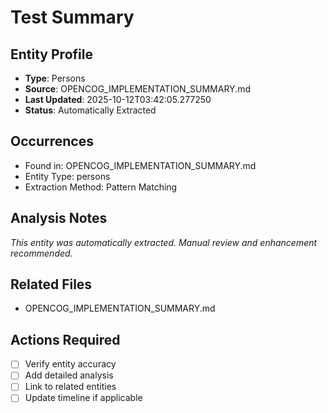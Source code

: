 # Test Summary

## Entity Profile
- **Type**: Persons
- **Source**: OPENCOG_IMPLEMENTATION_SUMMARY.md
- **Last Updated**: 2025-10-12T03:42:05.277250
- **Status**: Automatically Extracted

## Occurrences
- Found in: OPENCOG_IMPLEMENTATION_SUMMARY.md
- Entity Type: persons
- Extraction Method: Pattern Matching

## Analysis Notes
*This entity was automatically extracted. Manual review and enhancement recommended.*

## Related Files
- OPENCOG_IMPLEMENTATION_SUMMARY.md

## Actions Required
- [ ] Verify entity accuracy
- [ ] Add detailed analysis
- [ ] Link to related entities
- [ ] Update timeline if applicable
